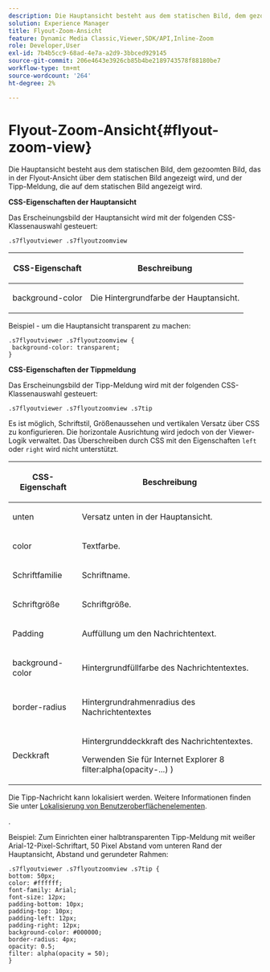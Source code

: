 ```yaml
---
description: Die Hauptansicht besteht aus dem statischen Bild, dem gezoomten Bild, das in der Flyout-Ansicht über dem statischen Bild angezeigt wird, und der Tipp-Meldung, die auf dem statischen Bild angezeigt wird.
solution: Experience Manager
title: Flyout-Zoom-Ansicht
feature: Dynamic Media Classic,Viewer,SDK/API,Inline-Zoom
role: Developer,User
exl-id: 7b4b5cc9-68ad-4e7a-a2d9-3bbced929145
source-git-commit: 206e4643e3926cb85b4be2189743578f88180be7
workflow-type: tm+mt
source-wordcount: '264'
ht-degree: 2%

---
```


# Flyout-Zoom-Ansicht{#flyout-zoom-view}

Die Hauptansicht besteht aus dem statischen Bild, dem gezoomten Bild, das in der Flyout-Ansicht über dem statischen Bild angezeigt wird, und der Tipp-Meldung, die auf dem statischen Bild angezeigt wird.

<!--<a id="section_061E550C1C1D4DB2BD663A898895B38C"></a>-->

**CSS-Eigenschaften der Hauptansicht**

Das Erscheinungsbild der Hauptansicht wird mit der folgenden CSS-Klassenauswahl gesteuert:

```
.s7flyoutviewer .s7flyoutzoomview
```

<table id="table_94EE3F5BBE4547C0B4943471CEE7EDE4"> 
 <thead> 
  <tr> 
   <th colname="col1" class="entry"> <p> CSS-Eigenschaft </p> </th> 
   <th colname="col2" class="entry"> <p>Beschreibung </p> </th> 
  </tr> 
 </thead>
 <tbody> 
  <tr> 
   <td colname="col1"> <p> <span class="codeph"> background-color  </span> </p> </td> 
   <td colname="col2"> <p> Die Hintergrundfarbe der Hauptansicht. </p> </td> 
  </tr> 
 </tbody> 
</table>

Beispiel - um die Hauptansicht transparent zu machen:

```
.s7flyoutviewer .s7flyoutzoomview { 
 background-color: transparent; 
}
```

**CSS-Eigenschaften der Tippmeldung**

Das Erscheinungsbild der Tipp-Meldung wird mit der folgenden CSS-Klassenauswahl gesteuert:

```
.s7flyoutviewer .s7flyoutzoomview .s7tip
```

Es ist möglich, Schriftstil, Größenaussehen und vertikalen Versatz über CSS zu konfigurieren. Die horizontale Ausrichtung wird jedoch von der Viewer-Logik verwaltet. Das Überschreiben durch CSS mit den Eigenschaften `left` oder `right` wird nicht unterstützt.

<table id="table_DCF6B69A9D8C4DB7A10C4572F7484799"> 
 <thead> 
  <tr> 
   <th colname="col1" class="entry"> <p> CSS-Eigenschaft </p> </th> 
   <th colname="col2" class="entry"> <p>Beschreibung </p> </th> 
  </tr> 
 </thead>
 <tbody> 
  <tr> 
   <td colname="col1"> <p> <span class="codeph"> unten </span> </p> </td> 
   <td colname="col2"> <p>Versatz unten in der Hauptansicht. </p> </td> 
  </tr> 
  <tr> 
   <td colname="col1"> <p> <span class="codeph"> color </span> </p> </td> 
   <td colname="col2"> <p>Textfarbe. </p> </td> 
  </tr> 
  <tr> 
   <td colname="col1"> <p> <span class="codeph"> Schriftfamilie  </span> </p> </td> 
   <td colname="col2"> <p>Schriftname. </p> </td> 
  </tr> 
  <tr> 
   <td colname="col1"> <p> <span class="codeph"> Schriftgröße  </span> </p> </td> 
   <td colname="col2"> <p>Schriftgröße. </p> </td> 
  </tr> 
  <tr> 
   <td colname="col1"> <p> <span class="codeph"> Padding </span> </p> </td> 
   <td colname="col2"> <p>Auffüllung um den Nachrichtentext. </p> </td> 
  </tr> 
  <tr> 
   <td colname="col1"> <p> <span class="codeph"> background-color  </span> </p> </td> 
   <td colname="col2"> <p>Hintergrundfüllfarbe des Nachrichtentextes. </p> </td> 
  </tr> 
  <tr> 
   <td colname="col1"> <p> <span class="codeph"> border-radius  </span> </p> </td> 
   <td colname="col2"> <p>Hintergrundrahmenradius des Nachrichtentextes </p> </td> 
  </tr> 
  <tr> 
   <td colname="col1"> <p> <span class="codeph"> Deckkraft  </span> </p> </td> 
   <td colname="col2"> <p>Hintergrunddeckkraft des Nachrichtentextes. </p> <p>Verwenden Sie für Internet Explorer 8 <span class="codeph"> filter:alpha(opacity-...) ) </span> </p> </td> 
  </tr> 
 </tbody> 
</table>

Die Tipp-Nachricht kann lokalisiert werden. Weitere Informationen finden Sie unter [Lokalisierung von Benutzeroberflächenelementen](../../../c-html5-s7-aem-asset-viewers/c-html5-inlinezoom-viewer-about/c-html5-inlinezoom-viewer-localization.md#concept-6c8e58c611934e93ae3f211f46e15c27).

.

Beispiel: Zum Einrichten einer halbtransparenten Tipp-Meldung mit weißer Arial-12-Pixel-Schriftart, 50 Pixel Abstand vom unteren Rand der Hauptansicht, Abstand und gerundeter Rahmen:

```
.s7flyoutviewer .s7flyoutzoomview .s7tip { 
bottom: 50px; 
color: #ffffff; 
font-family: Arial; 
font-size: 12px; 
padding-bottom: 10px; 
padding-top: 10px; 
padding-left: 12px; 
padding-right: 12px; 
background-color: #000000; 
border-radius: 4px; 
opacity: 0.5; 
filter: alpha(opacity = 50); 
}
```
